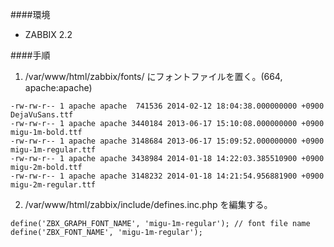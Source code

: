 ####環境

- ZABBIX 2.2

####手順

1. /var/www/html/zabbix/fonts/ にフォントファイルを置く。(664, apache:apache)

```
-rw-rw-r-- 1 apache apache  741536 2014-02-12 18:04:38.000000000 +0900 DejaVuSans.ttf  
-rw-rw-r-- 1 apache apache 3440184 2013-06-17 15:10:08.000000000 +0900 migu-1m-bold.ttf  
-rw-rw-r-- 1 apache apache 3148684 2013-06-17 15:09:52.000000000 +0900 migu-1m-regular.ttf  
-rw-rw-r-- 1 apache apache 3438984 2014-01-18 14:22:03.385510900 +0900 migu-2m-bold.ttf  
-rw-rw-r-- 1 apache apache 3148232 2014-01-18 14:21:54.956881900 +0900 migu-2m-regular.ttf  
```

2. /var/www/html/zabbix/include/defines.inc.php を編集する。

```php:defines.inc.php
define('ZBX_GRAPH_FONT_NAME', 'migu-1m-regular'); // font file name  
define('ZBX_FONT_NAME', 'migu-1m-regular');  
```
